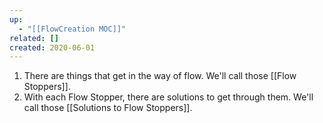 ```yaml
---
up:
  - "[[FlowCreation MOC]]"
related: []
created: 2020-06-01
---
```


1. There are things that get in the way of flow. We'll call those [[Flow Stoppers]].
2. With each Flow Stopper, there are solutions to get through them. We'll call those [[Solutions to Flow Stoppers]].